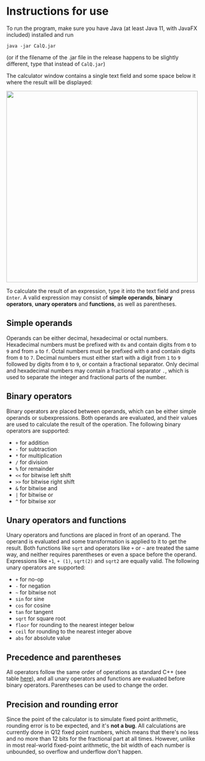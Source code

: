 # Instructions for use

To run the program, make sure you have Java (at least Java 11, with JavaFX included) installed and run
```
java -jar CalQ.jar
```
(or if the filename of the .jar file in the release happens to be slightly different, type that instead of `CalQ.jar`)

The calculator window contains a single text field and some space below it where the result will be displayed:

<img src="https://cdn.discordapp.com/attachments/808691625408331776/975488584175984680/unknown.png" width="500">

To calculate the result of an expression, type it into the text field and press `Enter`. A valid expression may consist of **simple operands**, **binary operators**, **unary operators** and **functions**, as well as parentheses.

## Simple operands
Operands can be either decimal, hexadecimal or octal numbers. Hexadecimal numbers must be prefixed with `0x` and contain digits from `0` to `9` and from `a` to `f`. Octal numbers must be prefixed with `0` and contain digits from `0` to `7`. Decimal numbers must either start with a digit from `1` to `9` followed by digits from `0` to `9`, or contain a fractional separator. Only decimal and hexadecimal numbers may contain a fractional separator `.`, which is used to separate the integer and fractional parts of the number.

## Binary operators
Binary operators are placed between operands, which can be either simple operands or subexpressions. Both operands are evaluated, and their values are used to calculate the result of the operation. The following binary operators are supported:

* `+` for addition
* `-` for subtraction
* `*` for multiplication
* `/` for division
* `%` for remainder
* `<<` for bitwise left shift
* `>>` for bitwise right shift
* `&` for bitwise and
* `|` for bitwise or
* `^` for bitwise xor

## Unary operators and functions
Unary operators and functions are placed in front of an operand. The operand is evaluated and some transformation is applied to it to get the result. Both functions like `sqrt` and operators like `+` or `~` are treated the same way, and neither requires parentheses or even a space before the operand. Expressions like `+1`, `+ (1)`, `sqrt(2)` and `sqrt2` are equally valid. The following unary operators are supported:

* `+` for no-op
* `-` for negation
* `~` for bitwise not
* `sin` for sine 
* `cos` for cosine 
* `tan` for tangent 
* `sqrt` for square root 
* `floor` for rounding to the nearest integer below 
* `ceil` for rounding to the nearest integer above 
* `abs` for absolute value 

## Precedence and parentheses
All operators follow the same order of operations as standard C++ (see table [here](https://en.cppreference.com/w/cpp/language/operator_precedence)), and all unary operators and functions are evaluated before binary operators. Parentheses can be used to change the order.

## Precision and rounding error
Since the point of the calculator is to simulate fixed point arithmetic, rounding error is to be expected, and it's **not a bug**. All calculations are currently done in Q12 fixed point numbers, which means that there's no less and no more than 12 bits for the fractional part at all times. However, unlike in most real-world fixed-point arithmetic, the bit width of each number is unbounded, so overflow and underflow don't happen.